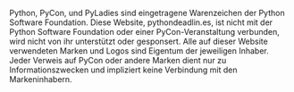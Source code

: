 Python, PyCon, und PyLadies sind eingetragene Warenzeichen der Python Software Foundation. Diese Website, pythondeadlin.es, ist nicht mit der Python Software Foundation oder einer PyCon-Veranstaltung verbunden, wird nicht von ihr unterstützt oder gesponsert. Alle auf dieser Website verwendeten Marken und Logos sind Eigentum der jeweiligen Inhaber. Jeder Verweis auf PyCon oder andere Marken dient nur zu Informationszwecken und impliziert keine Verbindung mit den Markeninhabern.
